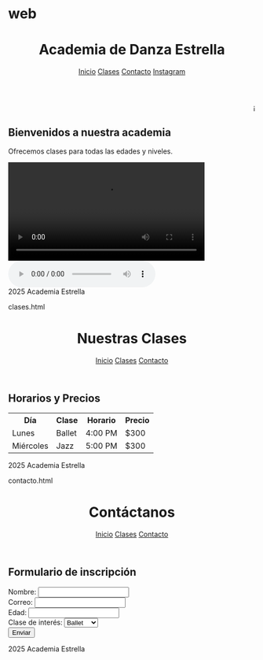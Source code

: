 # web
<!DOCTYPE html>
<html lang="es">
<head>
  <meta charset="UTF-8">
  <title>Academia de Danza Estrella</title>
  <link rel="stylesheet" href="css/estilos.css">
</head>
<body>
  <header>
    <h1>Academia de Danza Estrella</h1>
    <nav>
      <a href="index.html">Inicio</a>
      <a href="clases.html">Clases</a>
      <a href="contacto.html">Contacto</a>
      <a href="https://www.instagram.com" target="_blank">Instagram</a>
    </nav>
  </header>

  <marquee>¡Inscripciones Abiertas Todo el Año!</marquee>

  <main>
    <h2>Bienvenidos a nuestra academia</h2>
    <p>Ofrecemos clases para todas las edades y niveles.</p>
    <video src="media/video.mp4" controls width="400"></video>
    <audio src="media/musica.mp3" controls></audio>
  </main>

  <footer>
   2025 Academia Estrella</p>
  </footer>
</body>
</html>

clases.html

<!DOCTYPE html>
<html lang="es">
<head>
  <meta charset="UTF-8">
  <title>Nuestras Clases</title>
  <link rel="stylesheet" href="css/estilos.css">
</head>
<body>
  <header>
    <h1>Nuestras Clases</h1>
    <nav>
      <a href="index.html">Inicio</a>
      <a href="clases.html">Clases</a>
      <a href="contacto.html">Contacto</a>
    </nav>
  </header>

  <main>
    <h2>Horarios y Precios</h2>
    <table>
      <tr><th>Día</th><th>Clase</th><th>Horario</th><th>Precio</th></tr>
      <tr><td>Lunes</td><td>Ballet</td><td>4:00 PM</td><td>$300</td></tr>
      <tr><td>Miércoles</td><td>Jazz</td><td>5:00 PM</td><td>$300</td></tr>
    </table>
  </main>

  <footer>
  2025 Academia Estrella</p>
  </footer>
</body>
</html>

contacto.html

<!DOCTYPE html>
<html lang="es">
<head>
  <meta charset="UTF-8">
  <title>Contacto</title>
  <link rel="stylesheet" href="css/estilos.css">
</head>
<body>
  <header>
    <h1>Contáctanos</h1>
    <nav>
      <a href="index.html">Inicio</a>
      <a href="clases.html">Clases</a>
      <a href="contacto.html">Contacto</a>
    </nav>
  </header>

  <main>
    <h2>Formulario de inscripción</h2>
    <form>
      <label>Nombre: <input type="text" name="nombre"></label><br>
      <label>Correo: <input type="email" name="correo"></label><br>
      <label>Edad: <input type="number" name="edad"></label><br>
      <label>Clase de interés:
        <select>
          <option>Ballet</option>
          <option>Jazz</option>
          <option>Hip-hop</option>
        </select>
      </label><br>
      <input type="submit" value="Enviar">
    </form>
  </main>

  <footer>
  2025 Academia Estrella</p>
  </footer>
</body>
</html>
